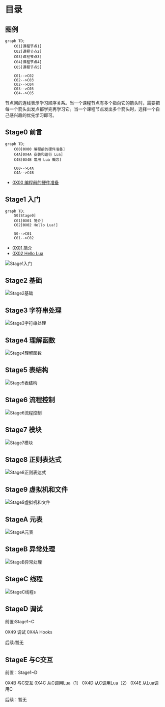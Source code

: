 # 目录

## 图例

```mermaid
graph TD;
    C01[课程节点1]
    C02[课程节点2]
    C03[课程节点3]
    C04[课程节点4]
    C05[课程节点5]

    C01-->C02
    C02-->C03
    C02-->C04
    C03-->C05
    C04-->C05
```

节点间的连线表示学习顺序关系。当一个课程节点有多个指向它的箭头时，需要把每一个箭头出发点都学完再学习它。当一个课程节点发出多个箭头时，选择一个自己感兴趣的优先学习即可。

## Stage0 前言

```mermaid
graph TD;
    C00[0X00 编程前的硬件准备]
    C4A[0X4A 安装和运行 Lua]
    C4B[0X4B 常用 Lua 概念]

    C00-->C4A
    C4A-->C4B
```

* [0X00 编程前的硬件准备](./Stage0/0X00编程前的硬件准备.md)

## Stage1 入门

```mermaid
graph TD;
    S0[Stage0]
    C01[0X01 简介]
    C02[0X02 Hello Lua!]

    S0-->C01
    C01-->C02
```

* [0X01 简介](./Stage1/0X01简介.md)
* [0X02 Hello Lua](./Stage1/0X02HelloLua.md)

![Stage1入门](./XMLimages/Stage1入门.svg)

## Stage2 基础

![Stage2基础](./XMLimages/Stage2基础.svg)

## Stage3 字符串处理

![Stage3字符串处理](./XMLimages/Stage3字符串处理.svg)

## Stage4 理解函数

![Stage4理解函数](./XMLimages/Stage4理解函数.svg)

## Stage5 表结构

![Stage5表结构](./XMLimages/Stage5表结构.svg)

## Stage6 流程控制

![Stage6流程控制](./XMLimages/Stage6流程控制.svg)

## Stage7 模块

![Stage7模块](./XMLimages/Stage7模块.svg)

## Stage8 正则表达式

![Stage8正则表达式](./XMLimages/Stage8正则表达式.svg)

## Stage9 虚拟机和文件

![Stage9虚拟机和文件](./XMLimages/Stage9虚拟机和文件.svg)

## StageA 元表

![StageA元表](./XMLimages/StageA元表.svg)

## StageB 异常处理

![StageB异常处理](./XMLimages/StageB异常处理.svg)

## StageC 线程

![StageC线程](./XMLimages/StageC线程.svg)s

## StageD 调试

前置:Stage1~C

0X49 调试
0X4A Hooks

后续:暂无

## StageE 与C交互

前置：Stage1~D

0X4B 与C交互
0X4C 从C调用Lua（1）
0X4D 从C调用Lua（2）
0X4E 从Lua调用C

后续：暂无
